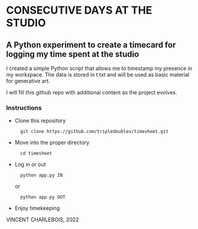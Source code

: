 # CONSECUTIVE DAYS AT THE STUDIO

## A Python experiment to create a timecard for logging my time spent at the studio

I created a simple Python script that allows me to timestamp my presence in my workspace.
The data is stored in t.txt and will be used as basic material for generative art.

I will fill this github repo with additional content as the project evolves.

### Instructions

- Clone this repository

        git clone https://github.com/tripledoublev/timesheet.git

- Move into the proper directory 

        cd timesheet

- Log in or out

        python app.py IN

    or

        python app.py OUT

- Enjoy timekeeping

VINCENT CHARLEBOIS, 2022